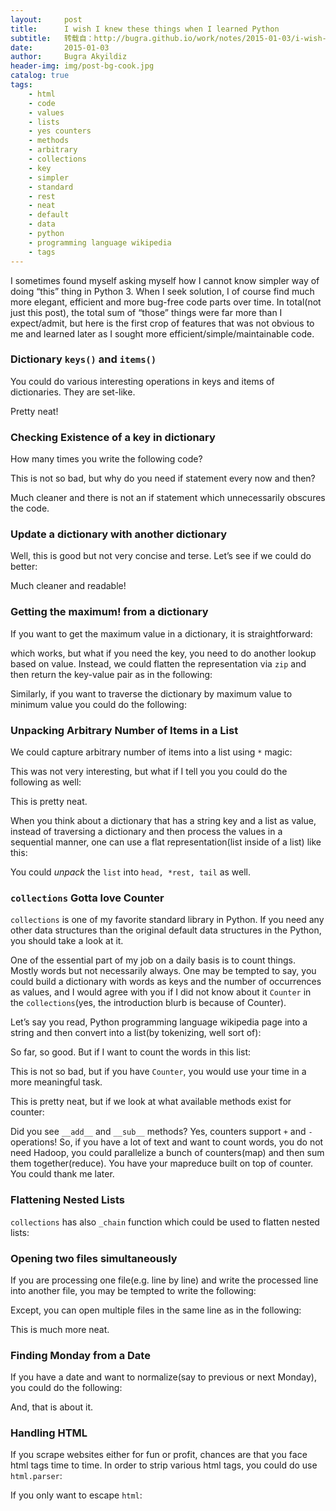 ```yaml
---
layout:     post
title:      I wish I knew these things when I learned Python
subtitle:   转载自：http://bugra.github.io/work/notes/2015-01-03/i-wish-i-knew-these-things-when-i-first-learned-python/
date:       2015-01-03
author:     Bugra Akyildiz
header-img: img/post-bg-cook.jpg
catalog: true
tags:
    - html
    - code
    - values
    - lists
    - yes counters
    - methods
    - arbitrary
    - collections
    - key
    - simpler
    - standard
    - rest
    - neat
    - default
    - data
    - python
    - programming language wikipedia
    - tags
---
```


I sometimes found myself asking myself how I cannot know simpler way of doing 
“this” thing in Python 3. When I seek solution, I of course find much more elegant,
efficient and more bug-free code parts over time. In total(not just this post), 
the total sum of “those” things were far more than I expect/admit, but here is 
the first crop of features that was not obvious to me and learned later as I 
sought more efficient/simple/maintainable code.

### Dictionary `keys()` and `items()`

You could do various interesting operations in keys and items of dictionaries. They
are set-like.

Pretty neat!

### Checking Existence of a key in dictionary

How many times you write the following code?

This is not so bad, but why do you need if statement every now and then?

Much cleaner and there is not an if statement which unnecessarily
obscures the code.

### Update a dictionary with another dictionary

Well, this is good but not very concise and terse. Let’s see
if we could do better:

Much cleaner and readable!

### Getting the maximum! from a dictionary

If you want to get the maximum value in a dictionary, it is straightforward:

which works, but what if you need the key, you need to do another 
lookup based on value. Instead, we could flatten the representation via `zip`
and then return the key-value pair as in the following:

Similarly, if you want to traverse the dictionary by maximum value to minimum value
you could do the following:

### Unpacking Arbitrary Number of Items in a List

We could capture arbitrary number of items into a list using `*` magic:

This was not very interesting, but what if I tell you you could do the following 
as well:

This is pretty neat. 

When you think about a dictionary that has a string key and a list as value, 
instead of traversing a dictionary and then process the values in a sequential 
manner, one can use a flat representation(list inside of a list) like this:

You could *unpack* the `list` into `head, *rest, tail` as well.

### `collections` Gotta love Counter

`collections` is one of my favorite standard library in Python. If you need any other
data structures than the original default data structures in the Python, you should 
take a look at it. 

One of the essential part of my job on a daily basis is to count things. Mostly words
but not necessarily always. One may be tempted to say, you could build a dictionary
with words as keys and the number of occurrences as values, and I would agree with 
you if I did not know about it `Counter` in the `collections`(yes, the introduction
blurb is because of Counter). 

Let’s say you read, Python programming language wikipedia page into a string and then
convert into a list(by tokenizing, well sort of):

So far, so good. But if I want to count the words in this list:

This is not so bad, but if you have `Counter`, you would use your time
in a more meaningful task.

This is pretty neat, but if we look at what available methods exist for counter:

Did you see `__add__` and `__sub__` methods? Yes, counters support `+` and `-` operations! So, if you have
a lot of text and want to count words, you do not need Hadoop, you could parallelize a bunch of counters(map)
and then sum them together(reduce). You have your mapreduce built on top of counter. You could thank me later.

### Flattening Nested Lists

`collections` has also `_chain` function which could be used to flatten
nested lists:

### Opening two files simultaneously

If you are processing one file(e.g. line by line) and write the 
processed line into another file, you may be tempted to write the following:

Except, you can open multiple files in the same line as in the following:

This is much more neat.

### Finding Monday from a Date

If you have a date and want to normalize(say to previous or next Monday), you
could do the following:

And, that is about it.

### Handling HTML

If you scrape websites either for fun or profit, chances are that you face
html tags time to time. In order to strip various html tags, you could
do use `html.parser`:

If you only want to escape `html`:
